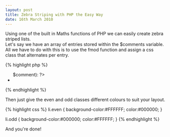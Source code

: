 ```yaml
---
layout: post
title: Zebra Striping with PHP the Easy Way
date: 16th March 2010
---
```


Using one of the built in Maths functions of PHP we can easily create zebra striped lists.  
Let's say we have an array of entries stored within the $comments variable.  
All we have to do with this is to use the fmod function and assign a css class that alternates per entry.

{% highlight php %}
<ul>
    <?php foreach ($comments as $int => $comment): ?>
        <li class="<?php echo fmod($int, 2) ? 'even' : 'odd' ?>">
    <?php endforeach; ?>
</ul>
{% endhighlight %}

Then just give the even and odd classes different colours to suit your layout.

{% highlight css %}
li.even {
  background-color:#FFFFFF;
  color:#000000;
}
 
li.odd {
  background-color:#000000;
  color:#FFFFFF;
}
{% endhighlight %}

And you're done!